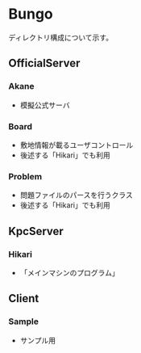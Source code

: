 # Bungo

ディレクトリ構成について示す。

## OfficialServer

### Akane
* 模擬公式サーバ

### Board
* 敷地情報が載るユーザコントロール
* 後述する「Hikari」でも利用

### Problem
* 問題ファイルのパースを行うクラス
* 後述する「Hikari」でも利用


## KpcServer

### Hikari

* 「メインマシンのプログラム」


## Client

### Sample

* サンプル用

